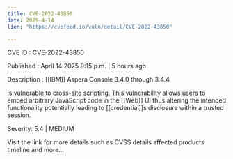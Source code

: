 ```yaml
---
title: CVE-2022-43850
date: 2025-4-14
lien: "https://cvefeed.io/vuln/detail/CVE-2022-43850"

---
```


CVE ID : CVE-2022-43850

Published :  April 14
2025
9:15 p.m. | 5 hours ago

Description : [[IBM]] Aspera Console 3.4.0 through 3.4.4

is vulnerable to cross-site scripting. This vulnerability allows users to embed arbitrary JavaScript code in the [[Web]] UI thus altering the intended functionality potentially leading to [[credential]]s disclosure within a trusted session.

Severity: 5.4 | MEDIUM

Visit the link for more details
such as CVSS details
affected products
timeline
and more...
